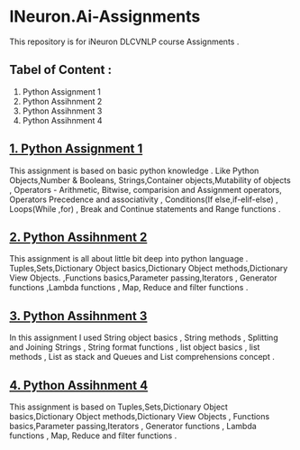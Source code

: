 # INeuron.Ai-Assignments
This repository is for iNeuron DLCVNLP course Assignments .

## Tabel of Content :
1. Python Assignment 1
2. Python Assihnment 2
3. Python Assihnment 3
4. Python Assihnment 4


## [1. Python Assignment 1](https://github.com/Swatichanchal/INeuron.Ai-Assignments/tree/master/Assignment-1)
This assignment is based on basic python knowledge . Like Python Objects,Number & Booleans, Strings,Container objects,Mutability of objects , Operators - Arithmetic, Bitwise, comparision and Assignment operators, Operators Precedence and associativity , Conditions(If else,if-elif-else) , Loops(While ,for) , Break and Continue statements and Range functions .

## [2. Python Assihnment 2](https://github.com/Swatichanchal/INeuron.Ai-Assignments/tree/master/Assignment-2)
This assignment is all about little bit deep into python language . Tuples,Sets,Dictionary Object basics,Dictionary Object methods,Dictionary View Objects. ,Functions basics,Parameter passing,Iterators , Generator functions ,Lambda functions , Map, Reduce and filter functions .

## [3. Python Assihnment 3](https://github.com/Swatichanchal/INeuron.Ai-Assignments/tree/master/Assignment-3)
In this assignment I used String object basics , String methods , Splitting and Joining Strings , String format functions , list object basics , list methods , List as stack and Queues and List comprehensions concept .


## [4. Python Assihnment 4](https://github.com/Swatichanchal/INeuron.Ai-Assignments/tree/master/Assignment-4)
This assignment is based on Tuples,Sets,Dictionary Object basics,Dictionary Object methods,Dictionary View Objects , Functions basics,Parameter passing,Iterators , Generator functions , Lambda functions , Map, Reduce and  filter functions .
